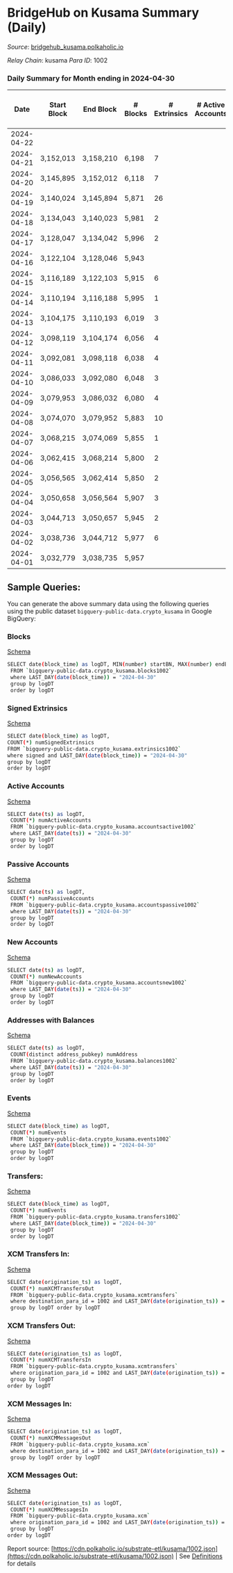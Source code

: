 # BridgeHub on Kusama Summary (Daily)

_Source_: [bridgehub_kusama.polkaholic.io](https://bridgehub_kusama.polkaholic.io)

*Relay Chain*: kusama
*Para ID*: 1002



### Daily Summary for Month ending in 2024-04-30


| Date    | Start Block | End Block | # Blocks | # Extrinsics | # Active Accounts | # Passive Accounts | # New Accounts | # Addresses | # Events  | # Transfers ($USD) | # XCM Transfers In ($USD) | # XCM Transfers Out ($USD) | # XCM In | # XCM Out | Issues |
|---------|-------------|-----------|----------|--------------|-------------------|--------------------|----------------|-------------|-----------|--------------------|---------------------------|----------------------------|----------|-----------|--------|
| 2024-04-22 |  |  |  |  |  |  |  |  |  |   |   |   |  |  |  |
| 2024-04-21 | 3,152,013 | 3,158,210 | 6,198 | 7 |  |  |  | 51 | 12,522 | 78  |   |   |  |  |  |
| 2024-04-20 | 3,145,895 | 3,152,012 | 6,118 | 7 |  |  |  | 51 | 12,323 | 36  |   |   |  |  |  |
| 2024-04-19 | 3,140,024 | 3,145,894 | 5,871 | 26 |  |  |  |  | 12,347 | 411  |   |   |  |  |  |
| 2024-04-18 | 3,134,043 | 3,140,023 | 5,981 | 2 |  |  |  |  | 12,028 | 26  |   |   |  |  |  |
| 2024-04-17 | 3,128,047 | 3,134,042 | 5,996 | 2 |  |  |  | 50 | 12,040 | 27  |   |   |  |  |  |
| 2024-04-16 | 3,122,104 | 3,128,046 | 5,943 |  |  |  |  | 49 |  |   |   |   |  |  |  |
| 2024-04-15 | 3,116,189 | 3,122,103 | 5,915 | 6 |  |  |  | 49 | 12,012 | 121  |   |   |  |  |  |
| 2024-04-14 | 3,110,194 | 3,116,188 | 5,995 | 1 |  |  |  | 49 | 11,999 |   |   |   |  |  |  |
| 2024-04-13 | 3,104,175 | 3,110,193 | 6,019 | 3 |  |  |  | 49 | 12,083 | 27  |   |   |  |  |  |
| 2024-04-12 | 3,098,119 | 3,104,174 | 6,056 | 4 |  |  |  | 49 | 12,219 | 68  |   |   |  |  |  |
| 2024-04-11 | 3,092,081 | 3,098,118 | 6,038 | 4 |  |  |  | 49 | 12,127 | 27  |   |   |  |  |  |
| 2024-04-10 | 3,086,033 | 3,092,080 | 6,048 | 3 |  |  |  | 49 | 12,198 | 72  |   |   |  |  |  |
| 2024-04-09 | 3,079,953 | 3,086,032 | 6,080 | 4 |  |  |  | 49 | 12,255 | 64  |   |   |  |  |  |
| 2024-04-08 | 3,074,070 | 3,079,952 | 5,883 | 10 |  |  |  | 49 | 12,138 | 234  |   |   |  |  |  |
| 2024-04-07 | 3,068,215 | 3,074,069 | 5,855 | 1 |  |  |  | 49 | 11,718 |   |   |   |  |  |  |
| 2024-04-06 | 3,062,415 | 3,068,214 | 5,800 | 2 |  |  |  | 49 | 11,613 |   |   |   |  |  |  |
| 2024-04-05 | 3,056,565 | 3,062,414 | 5,850 | 2 |  |  |  | 49 | 11,713 |   |   |   |  |  |  |
| 2024-04-04 | 3,050,658 | 3,056,564 | 5,907 | 3 |  |  |  | 49 | 11,833 |   |   |   |  |  |  |
| 2024-04-03 | 3,044,713 | 3,050,657 | 5,945 | 2 |  |  |  | 49 | 11,903 |   |   |   |  |  |  |
| 2024-04-02 | 3,038,736 | 3,044,712 | 5,977 | 6 |  |  |  | 49 | 12,033 | 29  |   |   |  |  |  |
| 2024-04-01 | 3,032,779 | 3,038,735 | 5,957 |  |  |  |  | 46 | 11,918 |   |   |   |  |  |  |

## Sample Queries:
You can generate the above summary data using the following queries using the public dataset `bigquery-public-data.crypto_kusama` in Google BigQuery:


### Blocks 

[Schema](https://github.com/colorfulnotion/substrate-etl/blob/main/schema/blocks.json)

```bash
SELECT date(block_time) as logDT, MIN(number) startBN, MAX(number) endBN, COUNT(*) numBlocks 
 FROM `bigquery-public-data.crypto_kusama.blocks1002`  
 where LAST_DAY(date(block_time)) = "2024-04-30" 
 group by logDT 
 order by logDT
```

### Signed Extrinsics 

[Schema](https://github.com/colorfulnotion/substrate-etl/blob/main/schema/extrinsics.json)

```bash
SELECT date(block_time) as logDT, 
COUNT(*) numSignedExtrinsics 
FROM `bigquery-public-data.crypto_kusama.extrinsics1002`  
where signed and LAST_DAY(date(block_time)) = "2024-04-30" 
group by logDT 
order by logDT
```

### Active Accounts 

[Schema](https://github.com/colorfulnotion/substrate-etl/blob/main/schema/accountsactive.json)

```bash
SELECT date(ts) as logDT, 
 COUNT(*) numActiveAccounts 
 FROM `bigquery-public-data.crypto_kusama.accountsactive1002` 
 where LAST_DAY(date(ts)) = "2024-04-30" 
 group by logDT 
 order by logDT
```

### Passive Accounts 

[Schema](https://github.com/colorfulnotion/substrate-etl/blob/main/schema/accountspassive.json)

```bash
SELECT date(ts) as logDT, 
 COUNT(*) numPassiveAccounts 
 FROM `bigquery-public-data.crypto_kusama.accountspassive1002` 
 where LAST_DAY(date(ts)) = "2024-04-30" 
 group by logDT 
 order by logDT
```

### New Accounts 

[Schema](https://github.com/colorfulnotion/substrate-etl/blob/main/schema/accountsnew.json)

```bash
SELECT date(ts) as logDT, 
 COUNT(*) numNewAccounts 
 FROM `bigquery-public-data.crypto_kusama.accountsnew1002` 
 where LAST_DAY(date(ts)) = "2024-04-30" 
 group by logDT
 order by logDT
```

### Addresses with Balances 

[Schema](https://github.com/colorfulnotion/substrate-etl/blob/main/schema/balances.json)

```bash
SELECT date(ts) as logDT,
 COUNT(distinct address_pubkey) numAddress 
 FROM `bigquery-public-data.crypto_kusama.balances1002` 
 where LAST_DAY(date(ts)) = "2024-04-30" 
 group by logDT 
 order by logDT
```

### Events 

[Schema](https://github.com/colorfulnotion/substrate-etl/blob/main/schema/events.json)

```bash
SELECT date(block_time) as logDT, 
 COUNT(*) numEvents 
 FROM `bigquery-public-data.crypto_kusama.events1002` 
 where LAST_DAY(date(block_time)) = "2024-04-30" 
 group by logDT 
 order by logDT
```

### Transfers:

[Schema](https://github.com/colorfulnotion/substrate-etl/blob/main/schema/transfers.json)

```bash
SELECT date(block_time) as logDT, 
 COUNT(*) numEvents 
 FROM `bigquery-public-data.crypto_kusama.transfers1002` 
 where LAST_DAY(date(block_time)) = "2024-04-30" 
 group by logDT 
 order by logDT
```

### XCM Transfers In: 

[Schema](https://github.com/colorfulnotion/substrate-etl/blob/main/schema/xcmtransfers.json)

```bash
SELECT date(origination_ts) as logDT, 
 COUNT(*) numXCMTransfersOut 
 FROM `bigquery-public-data.crypto_kusama.xcmtransfers` 
 where destination_para_id = 1002 and LAST_DAY(date(origination_ts)) = "2024-04-30" 
 group by logDT order by logDT
```

### XCM Transfers Out: 

[Schema](https://github.com/colorfulnotion/substrate-etl/blob/main/schema/xcmtransfers.json)

```bash
SELECT date(origination_ts) as logDT, 
 COUNT(*) numXCMTransfersIn 
 FROM `bigquery-public-data.crypto_kusama.xcmtransfers` 
 where origination_para_id = 1002 and LAST_DAY(date(origination_ts)) = "2024-04-30" 
 group by logDT 
order by logDT
```

### XCM Messages In: 

[Schema](https://github.com/colorfulnotion/substrate-etl/blob/main/schema/xcm.json)

```bash
SELECT date(origination_ts) as logDT, 
 COUNT(*) numXCMMessagesOut 
 FROM `bigquery-public-data.crypto_kusama.xcm` 
 where destination_para_id = 1002 and LAST_DAY(date(origination_ts)) = "2024-04-30" 
 group by logDT order by logDT
```

### XCM Messages Out: 

[Schema](https://github.com/colorfulnotion/substrate-etl/blob/main/schema/xcm.json)

```bash
SELECT date(origination_ts) as logDT, 
 COUNT(*) numXCMMessagesIn 
 FROM `bigquery-public-data.crypto_kusama.xcm` 
 where origination_para_id = 1002 and LAST_DAY(date(origination_ts)) = "2024-04-30" 
 group by logDT 
order by logDT
```


Report source: [https://cdn.polkaholic.io/substrate-etl/kusama/1002.json](https://cdn.polkaholic.io/substrate-etl/kusama/1002.json) | See [Definitions](/DEFINITIONS.md) for details
